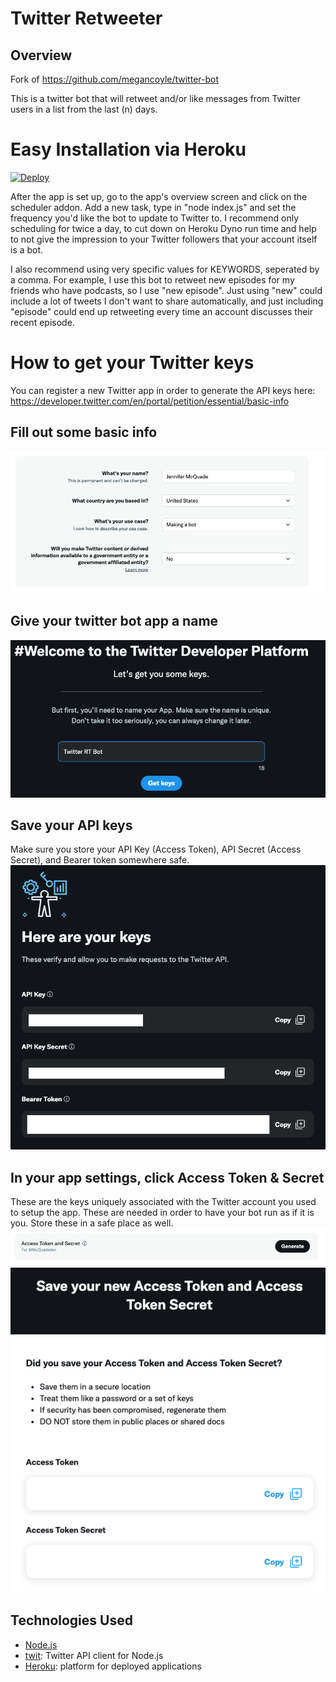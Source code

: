 # Twitter Retweeter

## Overview

Fork of https://github.com/megancoyle/twitter-bot

This is a twitter bot that will retweet and/or like messages from Twitter users in a list from the last (n) days.

# Easy Installation via Heroku
[![Deploy](https://www.herokucdn.com/deploy/button.svg)](https://heroku.com/deploy)

After the app is set up, go to the app's overview screen and click on the scheduler addon. Add a new task, type in "node index.js" and set the frequency you'd like the bot to update to Twitter to. I recommend only scheduling for twice a day, to cut down on Heroku Dyno run time and help to not give the impression to your Twitter followers that your account itself is a bot.

I also recommend using very specific values for KEYWORDS, seperated by a comma. For example, I use this bot to retweet new episodes for my friends who have podcasts, so I use "new episode". Just using "new" could include a lot of tweets I don't want to share automatically, and just including "episode" could end up retweeting every time an account discusses their recent episode.

# How to get your Twitter keys
You can register a new Twitter app in order to generate the API keys here:
https://developer.twitter.com/en/portal/petition/essential/basic-info

## Fill out some basic info
![](img/Step1.png)

## Give your twitter bot app a name
![](img/Step2.png)

## Save your API keys
Make sure you store your API Key (Access Token), API Secret (Access Secret), and Bearer token somewhere safe.
![](img/Step3.png)

## In your app settings, click Access Token & Secret
These are the keys uniquely associated with the Twitter account you used to setup the app. These are needed in order to have your bot run as if it is you. Store these in a safe place as well.
![](img/Step4.png)
![](img/Step5.png)

## Technologies Used

- [Node.js](https://nodejs.org/en/)
- [twit](https://github.com/ttezel/twit): Twitter API client for Node.js
- [Heroku](http://heroku.com/): platform for deployed applications
